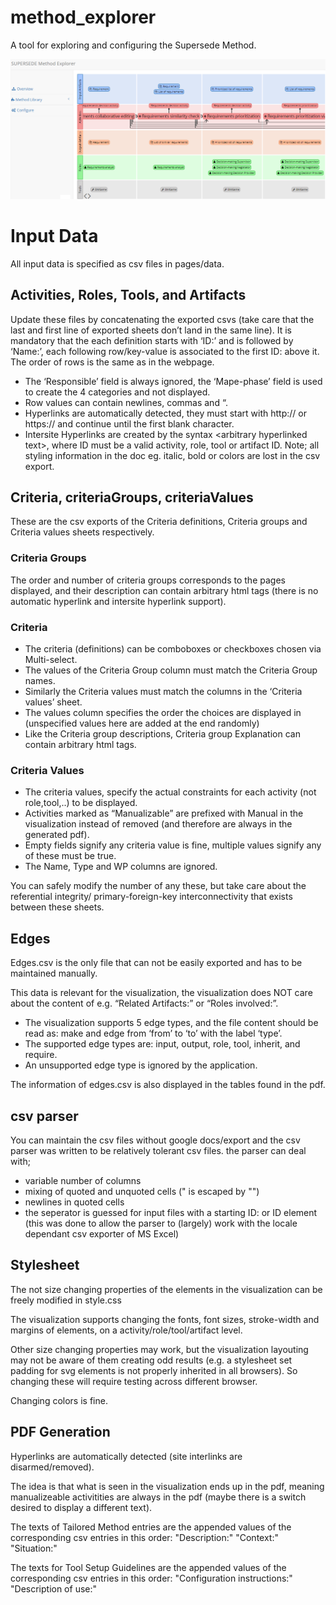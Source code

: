 # method_explorer
A tool for exploring and configuring the Supersede Method.

![SUPERSEDE Method Explorer](screenshot.png)

# Input Data
All input data is specified as csv files in pages/data. 


## Activities, Roles, Tools, and Artifacts

Update these files by concatenating the exported csvs (take care that the last and first line of exported sheets don’t land in the same line).
It is mandatory that the each definition starts with ‘ID:’ and is followed by ‘Name:’, each following row/key-value is associated to the first ID: above it.
The order of rows is the same as in the webpage.

- The ‘Responsible’ field is always ignored, the ‘Mape-phase’ field is used to create the 4 categories and not displayed.
- Row values can contain newlines, commas and “.
- Hyperlinks are automatically detected, they must start with http:// or https:// and continue until the first blank character.
- Intersite Hyperlinks are created by the syntax <arbitrary hyperlinked text<ID>>, where ID must be a valid activity, role, tool or artifact ID.
Note; all styling information in the doc eg. italic, bold or colors are lost in the csv export.

## Criteria, criteriaGroups, criteriaValues 

These are the csv exports of the Criteria definitions, Criteria groups and Criteria values sheets respectively.

### Criteria Groups
The order and number of criteria groups corresponds to the pages displayed, and their description can contain arbitrary html tags (there is no automatic hyperlink and intersite hyperlink support).

### Criteria
- The criteria (definitions) can be comboboxes or checkboxes chosen via Multi-select.
- The values of the Criteria Group column must match the Criteria Group names.
- Similarly the Criteria values must match the columns in the ‘Criteria values’ sheet.
- The values column specifies the order the choices are displayed in (unspecified values here are added at the end randomly)
- Like the Criteria group descriptions, Criteria group Explanation can contain arbitrary html tags.

### Criteria Values
- The criteria values, specify the actual constraints for each activity (not role,tool,..) to be displayed.
- Activities marked as “Manualizable” are prefixed with Manual in the visualization instead of removed (and therefore are always in the generated pdf).
- Empty fields signify any criteria value is fine, multiple values signify any of these must be true.
- The Name, Type and WP columns are ignored.

You can safely modify the number of any these, but take care about the referential integrity/ primary-foreign-key interconnectivity that exists between these sheets.

## Edges

Edges.csv is the only file that can not be easily exported and has to be maintained manually.

This data is relevant for the visualization, the visualization does NOT care about the content of e.g. “Related Artifacts:” or “Roles involved:”.

- The visualization supports 5 edge types, and the file content should be read as: 
  make and edge from ‘from’ to ‘to’ with the label ‘type’. 
- The supported edge types are: input, output, role, tool, inherit, and require.
- An unsupported edge type is ignored by the application.

The information of edges.csv is also displayed in the tables found in the pdf.

## csv parser
You can maintain the csv files without google docs/export and the csv parser was written to be relatively tolerant csv files.
the parser can deal with;
- variable number of columns
- mixing of quoted and unquoted cells (" is escaped by "")
- newlines in quoted cells
- the seperator is guessed for input files with a starting ID: or ID element (this was done to allow the parser to (largely) work with the locale dependant csv exporter of MS Excel)

## Stylesheet 
The not size changing properties of the elements in the visualization can be freely modified in style.css

The visualization supports changing the fonts, font sizes, stroke-width and margins of elements, on a activity/role/tool/artifact level. 

Other size changing properties may work, but the visualization layouting may not be aware of them creating odd results (e.g. a stylesheet set padding for svg elements is not properly inherited in all browsers). So changing these will require testing across different browser.

Changing colors is fine.

## PDF Generation
Hyperlinks are automatically detected (site interlinks are disarmed/removed).

The idea is that what is seen in the visualization ends up in the pdf, meaning manualizeable activitities are always in the pdf (maybe there is a switch desired to display a different text).

The texts of Tailored Method entries are the appended values of the corresponding csv entries in this order:
    "Description:"
    "Context:"
    "Situation:"

The texts for Tool Setup Guidelines are the appended values of the corresponding csv entries in this order:
    "Configuration instructions:"
    "Description of use:"

